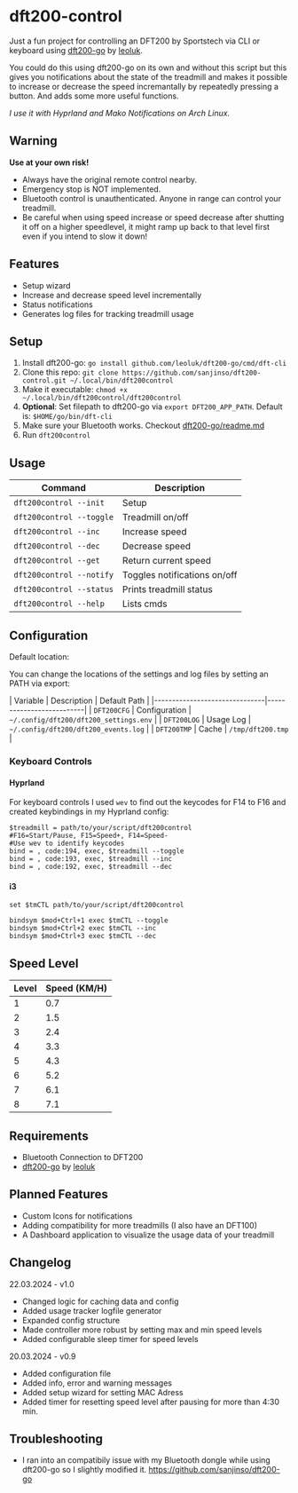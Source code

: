 # dft200-control
Just a fun project for controlling an DFT200 by Sportstech via CLI or keyboard using [dft200-go](https://github.com/leoluk/dft200-go) by [leoluk](https://github.com/leoluk). 

You could do this using dft200-go on its own and without this script but this gives you notifications about the state of the treadmill and makes it possible to increase or decrease the speed incremantally by repeatedly pressing a button. And adds some more useful functions.

*I use it with Hyprland and Mako Notifications on Arch Linux.*

## Warning 
**Use at your own risk!**
- Always have the original remote control nearby. 
- Emergency stop is NOT implemented.
- Bluetooth control is unauthenticated. Anyone in range can control your treadmill.
- Be careful when using speed increase or speed decrease after shutting it off on a higher speedlevel, it might ramp up back to that level first even if you intend to slow it down!

## Features
- Setup wizard
- Increase and decrease speed level incrementally
- Status notifications
- Generates log files for tracking treadmill usage

## Setup
1. Install dft200-go: ```go install github.com/leoluk/dft200-go/cmd/dft-cli```
2. Clone this repo: ```git clone https://github.com/sanjinso/dft200-control.git ~/.local/bin/dft200control```
3. Make it executable: ```chmod +x ~/.local/bin/dft200control/dft200control```
4. **Optional**: Set filepath to dft200-go via ```export DFT200_APP_PATH```. Default is: ```$HOME/go/bin/dft-cli```
5. Make sure your Bluetooth works. Checkout [dft200-go/readme.md](https://github.com/leoluk/dft200-go)
6. Run ```dft200control```

## Usage
| Command | Description |
|-------------------------------|--------------------------|
| ```dft200control --init``` | Setup |
| ```dft200control --toggle``` | Treadmill on/off |
| ```dft200control --inc``` | Increase speed |
| ```dft200control --dec``` | Decrease speed |
| ```dft200control --get``` | Return current speed |
| ```dft200control --notify``` | Toggles notifications on/off |
| ```dft200control --status``` | Prints treadmill status |
| ```dft200control --help```| Lists cmds |

## Configuration

Default location:

You can change the locations of the settings and log files by setting an PATH via export:

| Variable | Description | Default Path |
|-------------------------------|--------------------------|
| ```DFT200CFG``` | Configuration  |  ```~/.config/dft200/dft200_settings.env``` |
| ```DFT200LOG``` | Usage Log | ```~/.config/dft200/dft200_events.log``` |
| ```DFT200TMP``` | Cache | ```/tmp/dft200.tmp``` |


### Keyboard Controls

#### Hyprland
For keyboard controls I used ```wev``` to find out the keycodes for F14 to F16 and created keybindings in my Hyprland config:

```
$treadmill = path/to/your/script/dft200control
#F16=Start/Pause, F15=Speed+, F14=Speed-
#Use wev to identify keycodes
bind = , code:194, exec, $treadmill --toggle
bind = , code:193, exec, $treadmill --inc
bind = , code:192, exec, $treadmill --dec
```

#### i3
```
set $tmCTL path/to/your/script/dft200control

bindsym $mod+Ctrl+1 exec $tmCTL --toggle
bindsym $mod+Ctrl+2 exec $tmCTL --inc
bindsym $mod+Ctrl+3 exec $tmCTL --dec
```

## Speed Level

| Level | Speed (KM/H) |
|-------|--------------|
| 1 | 0.7 |
| 2 | 1.5 |
| 3 | 2.4 |
| 4 | 3.3 |
| 5 | 4.3 |
| 6 | 5.2 |
| 7 | 6.1 |
| 8 | 7.1 |

## Requirements
- Bluetooth Connection to DFT200
- [dft200-go](https://github.com/leoluk/dft200-go) by [leoluk](https://github.com/leoluk)

## Planned Features

- Custom Icons for notifications
- Adding compatibility for more treadmills (I also have an DFT100)
- A Dashboard application to visualize the usage data of your treadmill

## Changelog

22.03.2024 - v1.0
- Changed logic for caching data and config
- Added usage tracker logfile generator 
- Expanded config structure
- Made controller more robust by setting max and min speed levels
- Added configurable sleep timer for speed levels


20.03.2024 - v0.9
- Added configuration file
- Added info, error and warning messages
- Added setup wizard for setting MAC Adress
- Added timer for resetting speed level after pausing for more than 4:30 min. 


## Troubleshooting

- I ran into an compatibily issue with my Bluetooth dongle while using dft200-go so I slightly modified it. https://github.com/sanjinso/dft200-go

